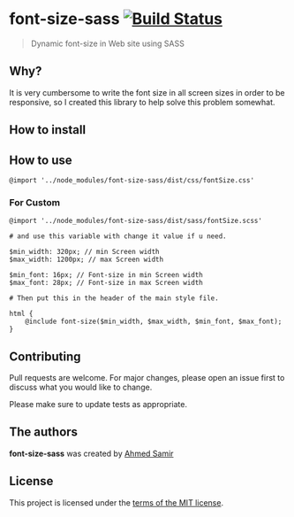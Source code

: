# font-size-sass [![Build Status](https://travis-ci.org/eduardoboucas/include-media.svg?branch=master)](https://travis-ci.org/eduardoboucas/include-media)
> Dynamic font-size in Web site using SASS


## Why?

It is very cumbersome to write the font size in all screen sizes in order to be responsive, so I created this library to help solve this problem somewhat.

## How to install

## How to use
```
@import '../node_modules/font-size-sass/dist/css/fontSize.css'
```
### For Custom 
```
@import '../node_modules/font-size-sass/dist/sass/fontSize.scss'
```
```
# and use this variable with change it value if u need.

$min_width: 320px; // min Screen width
$max_width: 1200px; // max Screen width

$min_font: 16px; // Font-size in min Screen width
$max_font: 28px; // Font-size in max Screen width

```
```
# Then put this in the header of the main style file.

html {
    @include font-size($min_width, $max_width, $min_font, $max_font);
}
```

## Contributing
Pull requests are welcome. For major changes, please open an issue first to discuss what you would like to change.

Please make sure to update tests as appropriate.

## The authors
**font-size-sass** was created by [Ahmed Samir](https://www.facebook.com/ahmed.azam.102)

## License
This project is licensed under the [terms of the MIT license](https://github.com/SassArab/font-size-sass/blob/main/LICENSE.md).
